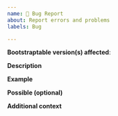 ```yaml
---
name: 🐛 Bug Report
about: Report errors and problems
labels: Bug

---
```


**Bootstraptable version(s) affected**:
<!-- The version you currently use/tested -->

**Description**  
<!-- What kind of error/problem you are affected by -->

**Example**  
<!-- Please use our online Editor (https://live.bootstrap-table.com/) to create a example.
     On our Wiki (https://github.com/wenzhixin/bootstrap-table/wiki/Online-Editor-Explanation) you can read how to use the editor.-->

**Possible  (optional)**  
<!--- If you have suggestions on a fix/reason for the bug, please describe it here -->

**Additional context**  
<!-- Optional: any other context about the problem: browser version, operation system,  etc. -->


<!-- Love bootstrap-table? Please consider supporting our collective:
👉  https://opencollective.com/bootstrap-table/donate -->